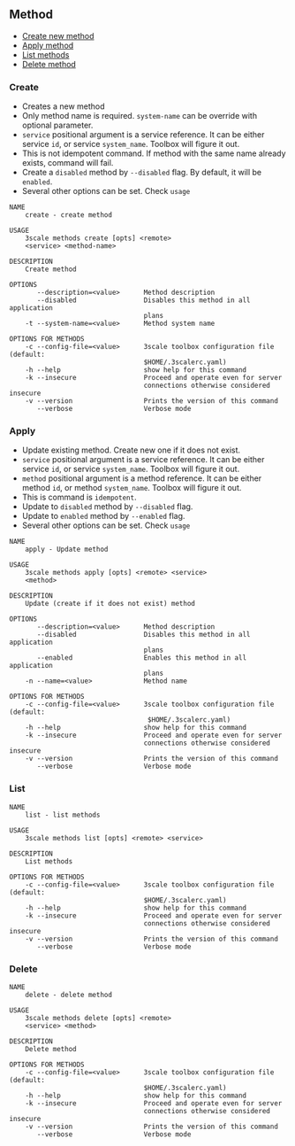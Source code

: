 ## Method

* [Create new method](#create)
* [Apply method](#apply)
* [List methods](#list)
* [Delete method](#delete)

### Create

* Creates a new method
* Only method name is required. `system-name` can be override with optional parameter.
* `service` positional argument is a service reference. It can be either service `id`, or service `system_name`. Toolbox will figure it out.
* This is not idempotent command. If method with the same name already exists, command will fail.
* Create a `disabled` method by `--disabled` flag. By default, it will be `enabled`.
* Several other options can be set. Check `usage`

```shell
NAME
    create - create method

USAGE
    3scale methods create [opts] <remote>
    <service> <method-name>

DESCRIPTION
    Create method

OPTIONS
       --description=<value>      Method description
       --disabled                 Disables this method in all application
                                  plans
    -t --system-name=<value>      Method system name

OPTIONS FOR METHODS
    -c --config-file=<value>      3scale toolbox configuration file (default:
                                  $HOME/.3scalerc.yaml)
    -h --help                     show help for this command
    -k --insecure                 Proceed and operate even for server
                                  connections otherwise considered insecure
    -v --version                  Prints the version of this command
       --verbose                  Verbose mode
```

### Apply

* Update existing method. Create new one if it does not exist.
* `service` positional argument is a service reference. It can be either service `id`, or service `system_name`. Toolbox will figure it out.
* `method` positional argument is a method reference. It can be either method `id`, or method `system_name`. Toolbox will figure it out.
* This is command is `idempotent`.
* Update to `disabled` method by `--disabled` flag.
* Update to `enabled` method by `--enabled` flag.
* Several other options can be set. Check `usage`

```shell
NAME
    apply - Update method

USAGE
    3scale methods apply [opts] <remote> <service>
    <method>

DESCRIPTION
    Update (create if it does not exist) method

OPTIONS
       --description=<value>      Method description
       --disabled                 Disables this method in all application
                                  plans
       --enabled                  Enables this method in all application
                                  plans
    -n --name=<value>             Method name

OPTIONS FOR METHODS
    -c --config-file=<value>      3scale toolbox configuration file (default:
                                   $HOME/.3scalerc.yaml)
    -h --help                     show help for this command
    -k --insecure                 Proceed and operate even for server
                                  connections otherwise considered insecure
    -v --version                  Prints the version of this command
       --verbose                  Verbose mode
```

### List

```shell
NAME
    list - list methods

USAGE
    3scale methods list [opts] <remote> <service>

DESCRIPTION
    List methods

OPTIONS FOR METHODS
    -c --config-file=<value>      3scale toolbox configuration file (default:
                                  $HOME/.3scalerc.yaml)
    -h --help                     show help for this command
    -k --insecure                 Proceed and operate even for server
                                  connections otherwise considered insecure
    -v --version                  Prints the version of this command
       --verbose                  Verbose mode
```

### Delete

```shell
NAME
    delete - delete method

USAGE
    3scale methods delete [opts] <remote>
    <service> <method>

DESCRIPTION
    Delete method

OPTIONS FOR METHODS
    -c --config-file=<value>      3scale toolbox configuration file (default:
                                  $HOME/.3scalerc.yaml)
    -h --help                     show help for this command
    -k --insecure                 Proceed and operate even for server
                                  connections otherwise considered insecure
    -v --version                  Prints the version of this command
       --verbose                  Verbose mode
```
